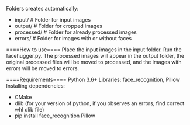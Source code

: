 Folders creates automatically:
- input/ # Folder for input images
- output/ # Folder for cropped images
- processed/ # Folder for already processed images
- errors/ # Folder for images with or without faces

====How to use====
Place the input images in the input folder.
Run the facehugger.py.
The processed images will appear in the output folder, the original processed files will be moved to processed, and the images with errors will be moved to errors.


====Requirements====
Python 3.6+
Libraries: face_recognition, Pillow
Installing dependencies:
- CMake
- dlib (for your version of python, if you observes an errors, find correct whl dlib file)
- pip install face_recognition Pillow
